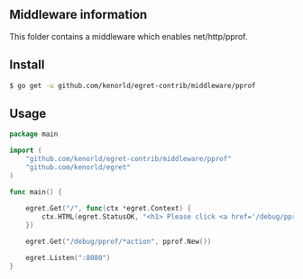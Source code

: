 ## Middleware information

This folder contains a middleware which enables net/http/pprof.


## Install

```sh
$ go get -u github.com/kenorld/egret-contrib/middleware/pprof
```

## Usage

```go
package main

import (
	"github.com/kenorld/egret-contrib/middleware/pprof"
	"github.com/kenorld/egret"
)

func main() {
  
	egret.Get("/", func(ctx *egret.Context) {
		ctx.HTML(egret.StatusOK, "<h1> Please click <a href='/debug/pprof'>here</a>")
	})

	egret.Get("/debug/pprof/*action", pprof.New())

	egret.Listen(":8080")
}

```
